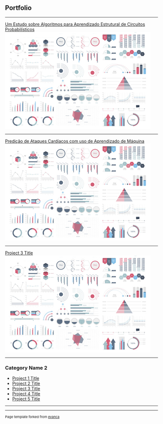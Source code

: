 ## Portfolio

---

[Um Estudo sobre Algoritmos para Aprendizado Estrutural de Circuitos Probabilísticos](/probabilistic_circuits.md)
  <img src="images/dummy_thumbnail.jpg?raw=true"/>

---
[Predição de Ataques Cardíacos com uso de Aprendizado de Máquina](/heart_analysis.md)
  <img src="images/dummy_thumbnail.jpg?raw=true"/>

---
[Project 3 Title](http://example.com/)
  <img src="images/dummy_thumbnail.jpg?raw=true"/>

---

### Category Name 2

- [Project 1 Title](http://example.com/)
- [Project 2 Title](http://example.com/)
- [Project 3 Title](http://example.com/)
- [Project 4 Title](http://example.com/)
- [Project 5 Title](http://example.com/)

---




---
<p style="font-size:11px">Page template forked from <a href="https://github.com/evanca/quick-portfolio">evanca</a></p>
<!-- Remove above link if you don't want to attibute -->
